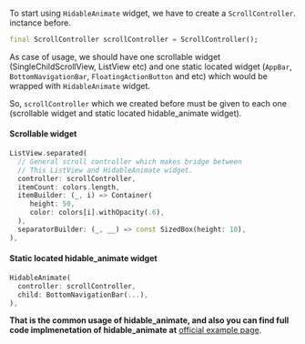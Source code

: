 
To start using `HidableAnimate` widget, we have to create a `ScrollController`. inctance before.
```dart
final ScrollController scrollController = ScrollController();
```
As case of usage, we should have one scrollable widget (SingleChildScrollView, ListView etc)
and one static located widget (`AppBar`, `BottomNavigationBar`, `FloatingActionButton` and etc) which would be wrapped with `HidableAnimate` widget.

So, `scrollController` which we created before must be given to each one (scrollable widget and static located hidable_animate widget).

#### Scrollable widget
```dart
ListView.separated(
  // General scroll controller which makes bridge between
  // This ListView and HidableAnimate widget.
  controller: scrollController,
  itemCount: colors.length,
  itemBuilder: (_, i) => Container(
     height: 50,
     color: colors[i].withOpacity(.6),
  ),
  separatorBuilder: (_, __) => const SizedBox(height: 10),
),
```

#### Static located hidable_animate widget
```dart
HidableAnimate(
  controller: scrollController,
  child: BottomNavigationBar(...),
),
```

**That is the common usage of hidable_animate, and also you can find full code implmenetation of hidable_animate at** [official example page](https://github.com/Ipilot7/hidable_animate/blob/dev/example/main.dart).
